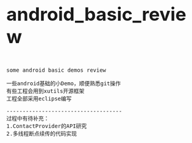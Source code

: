 <font size='20'>android_basic_review</font>
====================

<pre>


some android basic demos review

一些android基础的小Demo，顺便熟悉git操作
有些工程会用到xutils开源框架
工程全部采用eclipse编写

------------------------------------
过程中有待补充：
1.ContactProvider的API研究
2.多线程断点续传的代码实现
</pre>